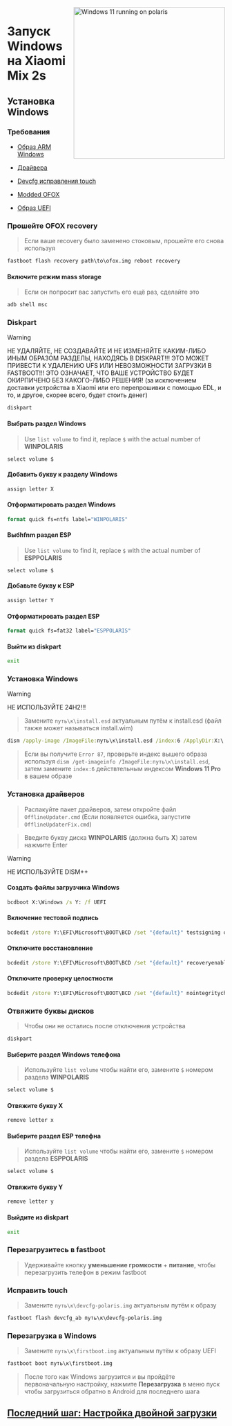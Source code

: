 <img align="right" src="https://github.com/n00b69/woa-polaris/blob/main/polaris.png" width="350" alt="Windows 11 running on polaris">

# Запуск Windows на Xiaomi Mix 2s

## Установка Windows

### Требования
- [Образ ARM Windows](https://worproject.com/esd)
  
- [Драйвера](https://github.com/n00b69/woa-polaris/releases/tag/Drivers)

- [Devcfg исправления touch](https://github.com/n00b69/woa-polaris/releases/download/Files/devcfg-polaris.img)
  
- [Modded OFOX](https://github.com/n00b69/woa-polaris/releases/download/Files/ofox.img)

- [Образ UEFI](https://github.com/n00b69/woa-polaris/releases/tag/UEFI)

### Прошейте OFOX recovery
> Если ваше recovery было заменено стоковым, прошейте его снова используя
```cmd
fastboot flash recovery path\to\ofox.img reboot recovery
```

#### Включите режим mass storage
> Если он попросит вас запустить его ещё раз, сделайте это
```cmd
adb shell msc
```

### Diskpart
> [!WARNING]
> НЕ УДАЛЯЙТЕ, НЕ СОЗДАВАЙТЕ И НЕ ИЗМЕНЯЙТЕ КАКИМ-ЛИБО ИНЫМ ОБРАЗОМ РАЗДЕЛЫ, НАХОДЯСЬ В DISKPART!!! ЭТО МОЖЕТ ПРИВЕСТИ К УДАЛЕНИЮ UFS ИЛИ НЕВОЗМОЖНОСТИ ЗАГРУЗКИ В FASTBOOT!!! ЭТО ОЗНАЧАЕТ, ЧТО ВАШЕ УСТРОЙСТВО БУДЕТ ОКИРПИЧЕНО БЕЗ КАКОГО-ЛИБО РЕШЕНИЯ! (за исключением доставки устройства в Xiaomi или его перепрошивки с помощью EDL, и то, и другое, скорее всего, будет стоить денег)
```cmd
diskpart
```

#### Выбрать раздел Windows 
> Use `list volume` to find it, replace `$` with the actual number of **WINPOLARIS**
```diskpart
select volume $
```

#### Добавить букву к разделу Windows
```cmd
assign letter X
```

#### Отформатировать раздел Windows
```cmd
format quick fs=ntfs label="WINPOLARIS"
```

#### Выбhfnm раздел ESP
> Use `list volume` to find it, replace `$` with the actual number of **ESPPOLARIS**
```diskpart
select volume $
```

#### Добавьте букву к ESP
```cmd
assign letter Y
```

#### Отформатировать раздел ESP
```cmd
format quick fs=fat32 label="ESPPOLARIS"
```

#### Выйти из diskpart
```cmd
exit
```

### Установка Windows
> [!Warning]
> НЕ ИСПОЛЬЗУЙТЕ 24H2!!!

> Замените `путь\к\install.esd` актуальным путём к install.esd (файл также может называться install.wim)
```cmd
dism /apply-image /ImageFile:путь\к\install.esd /index:6 /ApplyDir:X:\
```

> Если вы получите `Error 87`, проверьте индекс вышего образа используя `dism /get-imageinfo /ImageFile:путь\к\install.esd`, затем замените `index:6` действтельным индексом **Windows 11 Pro** в вашем образе

### Установка драйверов
> Распакуйте пакет драйверов, затем откройте файл `OfflineUpdater.cmd` (Если появляется ошибка, запустите  `OfflineUpdaterFix.cmd`)

> Введите букву диска **WINPOLARIS** (должна быть **X**) затем нажмите Enter

> [!WARNING]
> НЕ ИСПОЛЬЗУЙТЕ DISM++
  
#### Создать файлы загрузчика Windows
```cmd
bcdboot X:\Windows /s Y: /f UEFI
```

#### Включение тестовой подпись
```cmd
bcdedit /store Y:\EFI\Microsoft\BOOT\BCD /set "{default}" testsigning on
```

#### Отключите восстановление
```cmd
bcdedit /store Y:\EFI\Microsoft\BOOT\BCD /set "{default}" recoveryenabled no
```

#### Отключите проверку целостности
```cmd
bcdedit /store Y:\EFI\Microsoft\BOOT\BCD /set "{default}" nointegritychecks on
```

### Отвяжите буквы дисков
> Чтобы они не остались после отключения устройства
```cmd
diskpart
```

#### Выберите раздел Windows телефона
> Используйте `list volume` чтобы найти его, замените `$` номером раздела **WINPOLARIS**
```cmd
select volume $
```

#### Отвяжите букву X
```cmd
remove letter x
```

#### Выберите раздел ESP телефна
> Используйте `list volume` чтобы найти его, замените `$` номером раздела **ESPPOLARIS**
```cmd
select volume $
```

#### Отвяжите букву Y
```cmd
remove letter y
```

#### Выйдите из diskpart
```cmd
exit
```

### Перезагрузитесь в fastboot
> Удерживайте кнопку **уменьшение громкости** + **питание**, чтобы перезагрузить телефон в режим fastboot

### Исправить touch
> Замените `путь\к\devcfg-polaris.img` актуальным путём к образу
```cmd
fastboot flash devcfg_ab путь\к\devcfg-polaris.img
```

### Перезагрузка в Windows
> Замените `путь\к\firstboot.img` актуальным путём к образу UEFI
```cmd
fastboot boot путь\к\firstboot.img
```

> После того как Windows загрузится и вы пройдёте первоначальную настройку, нажмите **Перезагрузка** в меню пуск чтобы загрузиться обратно в Android для последнего шага

## [Последний шаг: Настройка двойной загрузки](dualboot-ru.md)
